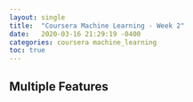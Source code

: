 ```yaml
---
layout: single
title:  "Coursera Machine Learning - Week 2"
date:   2020-03-16 21:29:19 -0400
categories: coursera machine_learning
toc: true
---
```

## Multiple Features
